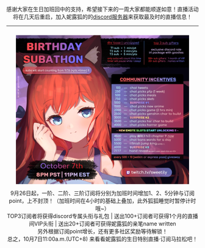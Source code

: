 <center class="gray-overlay">
感谢大家在生日加班回中的支持，希望接下来的一周大家都能顺遂如意！直播活动将在几天后重启，加入妮露狐的的<a href="https://discord.gg/sweetily">discord服务器</a>来获取最及时的直播信息！
</center>
<hr>
<center class="gray-overlay">
    <img src="/img/bir_event_en.png" class="event-img" width="90%" style="margin:2%;max-width:1000px;" onerror="this.src='/img/bir_event_en.png'"/>
	<br>
	9月26日起，一阶、二阶、三阶订阅将分别为加班时间增加1、2、5分钟与订阅point，上不封顶！（加班时间在4小时的基础上叠加，此外狐狐睡觉时暂停计时哦~）
	<br>
	TOP3订阅者将获得discord专属头衔与礼包 | 送出100+订阅者可获得1个月的直播间VIP头衔 | 送出20+订阅者可获得妮露狐的亲笔name written
	<br>
	另外根据订阅point增长，还有更多社区奖励等待解锁！
	<br>
	总之，10月7日11:00a.m.(UTC+8) 来看看妮露狐的生日特别直播·订阅马拉松吧！
</center>
